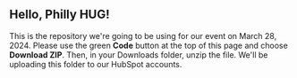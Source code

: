 ## Hello, Philly HUG!

This is the repository we're going to be using for our event on March 28, 2024. Please use the green **Code** button at the top of this page and choose **Download ZIP**. Then, in your Downloads folder, unzip the file. We'll be uploading this folder to our HubSpot accounts.
